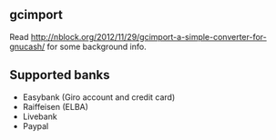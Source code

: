 gcimport
--------

Read http://nblock.org/2012/11/29/gcimport-a-simple-converter-for-gnucash/ for some background info.

Supported banks
---------------

* Easybank (Giro account and credit card)
* Raiffeisen (ELBA)
* Livebank
* Paypal
